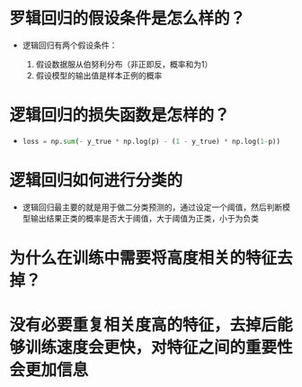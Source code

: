 
# 罗辑回归的假设条件是怎么样的？
- 逻辑回归有两个假设条件：

  1. 假设数据服从伯努利分布（非正即反，概率和为1）
  2. 假设模型的输出值是样本正例的概率

  

# 逻辑回归的损失函数是怎样的？
- ```python
  loss = np.sum(- y_true * np.log(p) - (1 - y_true) * np.log(1-p))
  ```

  

# 逻辑回归如何进行分类的

- 逻辑回归最主要的就是用于做二分类预测的，通过设定一个阈值，然后判断模型输出结果正类的概率是否大于阈值，大于阈值为正类，小于为负类



# 为什么在训练中需要将高度相关的特征去掉？

# 没有必要重复相关度高的特征，去掉后能够训练速度会更快，对特征之间的重要性会更加信息

